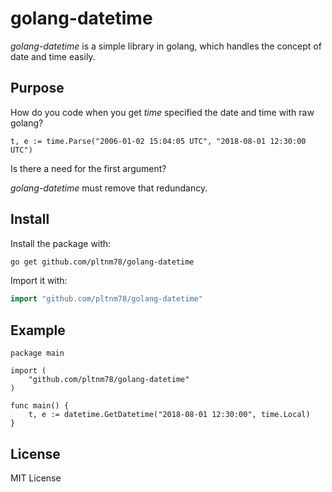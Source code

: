 # golang-datetime
*golang-datetime* is a simple library in golang, which handles the concept of date and time easily.


## Purpose
How do you code when you get *time* specified the date and time with raw golang?
```
t, e := time.Parse("2006-01-02 15:04:05 UTC", "2018-08-01 12:30:00 UTC")
```

Is there a need for the first argument?

*golang-datetime* must remove that redundancy.


## Install

Install the package with:

```bash
go get github.com/pltnm78/golang-datetime
```

Import it with:

```go
import "github.com/pltnm78/golang-datetime"
```


## Example
```
package main

import (
    "github.com/pltnm78/golang-datetime"
)

func main() {
    t, e := datetime.GetDatetime("2018-08-01 12:30:00", time.Local)
}
```

## License
MIT License